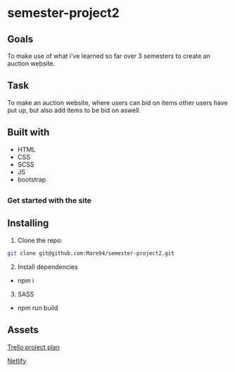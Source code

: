 # semester-project2

## Goals

To make use of what i've learned so far over 3 semesters to create an auction website.

## Task

To make an auction website, where users can bid on items other users have put up, but also add items to be bid on aswell.

## Built with

- HTML
- CSS
- SCSS
- JS
- bootstrap

## 

### Get started with the site

## Installing

1. Clone the repo:

```bash
git clone git@github.com:Mare94/semester-project2.git
```

2. Install dependencies

- npm i

3. SASS

- npm run build


## Assets

[Trello project plan](https://trello.com/invite/b/jGprK8iM/ATTIebc5f712be51a5166875c1b1a649cb960D87F6C0/semester-project-2)

[Netlify](https://splendorous-klepon-41936f.netlify.app)
